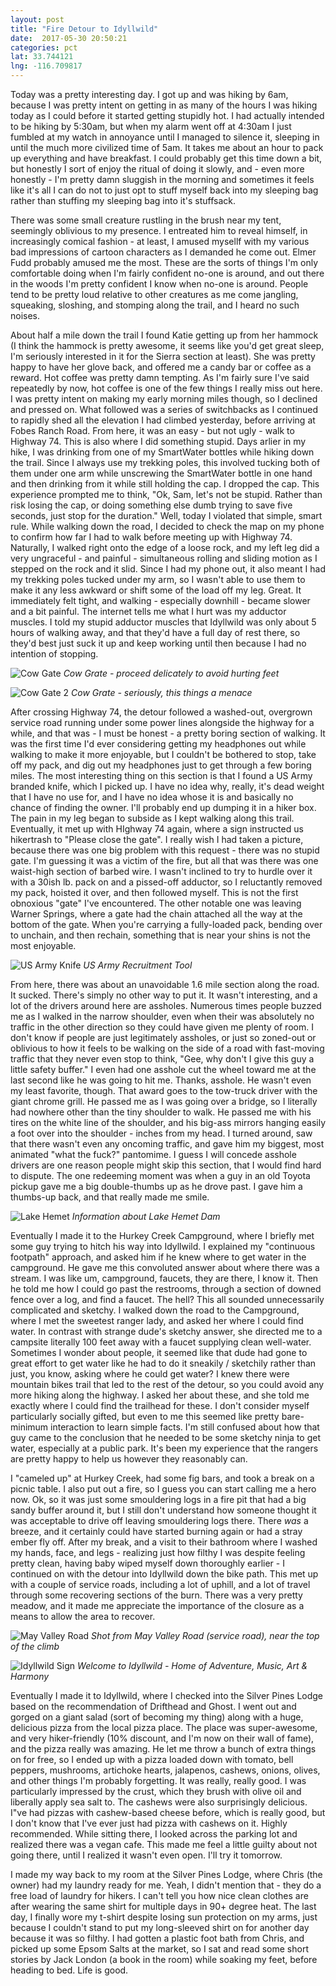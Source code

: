 ```yaml
---
layout: post
title: "Fire Detour to Idyllwild"
date:  2017-05-30 20:50:21
categories: pct
lat: 33.744121
lng: -116.709817
---
```

Today was a pretty interesting day.  I got up and was hiking by 6am, because I was pretty intent on getting in as many of the hours I was hiking today as I could before it started getting stupidly hot.  I had actually intended to be hiking by 5:30am, but when my alarm went off at 4:30am I just fumbled at my watch in annoyance until I managed to silence it, sleeping in until the much more civilized time of 5am.  It takes me about an hour to pack up everything and have breakfast.  I could probably get this time down a bit, but honestly I sort of enjoy the ritual of doing it slowly, and - even more honestly - I'm pretty damn sluggish in the morning and sometimes it feels like it's all I can do not to just opt to stuff myself back into my sleeping bag rather than stuffing my sleeping bag into it's stuffsack.

There was some small creature rustling in the brush near my tent, seemingly oblivious to my presence.  I entreated him to reveal himself, in increasingly comical fashion - at least, I amused mysellf with my various bad impressions of cartoon characters as I demanded he come out.  Elmer Fudd probably amused me the most.  These are the sorts of things I'm only comfortable doing when I'm fairly confident no-one is around, and out there in the woods I'm pretty confident I know when no-one is around.  People tend to be pretty loud relative to other creatures as me come jangling, squeaking, sloshing, and stomping along the trail, and I heard no such noises.

About half a mile down the trail I found Katie getting up from her hammock (I think the hammock is pretty awesome, it seems like you'd get great sleep, I'm seriously interested in it for the Sierra section at least).  She was pretty happy to have her glove back, and offered me a candy bar or coffee as a reward.  Hot coffee was pretty damn tempting.  As I'm fairly sure I've said repeatedly by now, hot coffee is one of the few things I really miss out here.  I was pretty intent on making my early morning miles though, so I declined and pressed on.  What followed was a series of switchbacks as I continued to rapidly shed all the elevation I had climbed yesterday, before arriving at Fobes Ranch Road.  From here, it was an easy - but not ugly - walk to Highway 74.  This is also where I did something stupid.  Days arlier in my hike, I was drinking from one of my SmartWater bottles while hiking down the trail.  Since I always use my trekking poles, this involved tucking both of them under one arm while unscrewing the SmartWater bottle in one hand and then drinking from it while still holding the cap.  I dropped the cap.  This experience prompted me to think, "Ok, Sam, let's not be stupid.  Rather than risk losing the cap, or doing something else dumb trying to save five seconds, just stop for the duration."  Well, today I violated that simple, smart rule.  While walking down the road, I decided to check the map on my phone to confirm how far I had to walk before meeting up with Highway 74.  Naturally, I walked right onto the edge of a loose rock, and my left leg did a very ungraceful - and painful - simultaneous rolling and sliding motion as I stepped on the rock and it slid.  Since I had my phone out, it also meant I had my trekking poles tucked under my arm, so I wasn't able to use them to make it any less awkward or shift some of the load off my leg.  Great.  It immediately felt tight, and walking - especially downhill - became slower and a bit painful.  The internet tells me what I hurt was my adductor muscles.  I told my stupid adductor muscles that Idyllwild was only about 5 hours of walking away, and that they'd have a full day of rest there, so they'd best just suck it up and keep working until then because I had no intention of stopping.

![Cow Gate](/assets/img/posts/0530_cowgrate.jpg)
*Cow Grate - proceed delicately to avoid hurting feet*

![Cow Gate 2](/assets/img/posts/0530_cowgrate2.jpg)
*Cow Grate - seriously, this things a menace*

After crossing Highway 74, the detour followed a washed-out, overgrown service road running under some power lines alongside the highway for a while, and that was - I must be honest - a pretty boring section of walking.  It was the first time I'd ever considering getting my headphones out while walking to  make it more enjoyable, but I couldn't be bothered to stop, take off my pack, and dig out my headphones just to get through a few boring miles.  The most interesting thing on this section is that I found a US Army branded knife, which I picked up.  I have no idea why, really, it's dead weight that I have no use for, and I have no idea whose it is and basically no chance of finding the owner.  I'll probably end up dumping it in a hiker box.  The pain in my leg began to subside as I kept walking along this trail.  Eventually, it met up with HIghway 74 again, where a sign instructed us hikertrash to "Please close the gate".  I really wish I had taken a picture, because there was one big problem with this request - there was no stupid gate.  I'm guessing it was a victim of the fire, but all that was there was one waist-high section of barbed wire.  I wasn't inclined to try to hurdle over it with a 30ish lb. pack on and a pissed-off adductor, so I reluctantly removed my pack, hoisted it over, and then followed myself.  This is not the first obnoxious "gate" I've encountered.  The other notable one was leaving Warner Springs, where a gate had the chain attached all the way at the bottom of the gate.  When you're carrying a fully-loaded pack, bending over to unchain, and then rechain, something that is near your shins is not the most enjoyable.

![US Army Knife](/assets/img/posts/0530_knife.jpg)
*US Army Recruitment Tool*

From here, there was about an unavoidable 1.6 mile section along the road.  It sucked.  There's simply no other way to put it.  It wasn't interesting, and a lot of the drivers around here are assholes.  Numerous times people buzzed me as I walked in the narrow shoulder, even when their was absolutely no traffic in the other direction so they could have given me plenty of room.  I don't know if people are just legitimately assholes, or just so zoned-out or oblivious to how it feels to be walking on the side of a road with fast-moving traffic that they never even stop to think, "Gee, why don't I give this guy a little safety buffer."  I even had one asshole cut the wheel toward me at the last second like he was going to hit me.  Thanks, asshole.  He wasn't even my least favorite, though.  That award goes to the tow-truck driver with the giant chrome grill.  He passed me as I was going over a bridge, so I literally had nowhere other than the tiny shoulder to walk.  He passed me with his tires on the white line of the shoulder, and his big-ass mirrors hanging easily a foot over into the shoulder - inches from my head.  I turned around, saw that there wasn't even any oncoming traffic, and gave him my biggest, most animated "what the fuck?" pantomime.  I guess I will concede asshole drivers are one reason people might skip this section, that I would find hard to dispute.  The one redeeming moment was when a guy in an old Toyota pickup gave me a big double-thumbs up as he drove past.  I gave him a thumbs-up back, and that really made me smile.

![Lake Hemet](/assets/img/posts/0530_lakehemet.jpg)
*Information about Lake Hemet Dam*

Eventually I made it to the Hurkey Creek Campground, where I briefly met some guy trying to hitch his way into Idyllwild.  I explained my "continuous footpath" approach, and asked him if he knew where to get water in the campground.  He gave me this convoluted answer about where there was a stream.  I was like um, campground, faucets, they are there, I know it.  Then he told me how I could go past the restrooms, through a section of downed fence over a log, and find a faucet.  The hell?  This all sounded unnecessarily complicated and sketchy.  I walked down the road to the Campground, where I met the sweetest ranger lady, and asked her where I could find water.  In contrast with strange dude's sketchy answer, she directed me to a campsite literally 100 feet away with a faucet supplying clean well-water.  Sometimes I wonder about people, it seemed like that dude had gone to great effort to get water like he had to do it sneakily / sketchily rather than just, you know, asking where he could get water?  I knew there were mountain bikes trail that led to the rest of the detour, so you could avoid any more hiking along the highway.  I asked her about these, and she told me exactly where I could find the trailhead for these.  I don't consider myself particularly socially gifted, but even to me this seemed like pretty bare-minimum interaction to learn simple facts.  I'm still confused about how that guy came to the conclusion that he needed to be some sketchy ninja to get water, especially at a public park.  It's been my experience that the rangers are pretty happy to help us however they reasonably can.

I "cameled up" at Hurkey Creek, had some fig bars, and took a break on a picnic table.  I also put out a fire, so I guess you can start calling me a hero now.  Ok, so it was just some smouldering logs in a fire pit that had a big sandy buffer around it, but I still don't understand how someone thought it was acceptable to drive off leaving smouldering logs there.  There *was* a breeze, and it certainly could have started burning again or had a stray ember fly off.  After my break, and a visit to their bathroom where I washed my hands, face, and legs - realizing just how filthy I was despite feeling pretty clean, having baby wiped myself down thoroughly earlier - I continued on with the detour into Idyllwild down the bike path.  This met up with a couple of service roads, including a lot of uphill, and a lot of travel through some recovering sections of the burn.  There was a very pretty meadow, and it made me appreciate the importance of the closure as a means to allow the area to recover.

![May Valley Road](/assets/img/posts/0530_mayvalleyrd.jpg)
*Shot from May Valley Road (service road), near the top of the climb*

![Idyllwild Sign](/assets/img/posts/0530_idyllwild.jpg)
*Welcome to Idyllwild - Home of Adventure, Music, Art & Harmony*

Eventually I made it to Idyllwild, where I checked into the Silver Pines Lodge based on the recommendation of Drifthead and Ghost.  I went out and gorged on a giant salad (sort of becoming my thing) along with a huge, delicious pizza from the local pizza place.  The place was super-awesome, and very hiker-friendly (10% discount, and I'm now on their wall of fame), and the pizza really was amazing.  He let me throw a bunch of extra things on for free, so I ended up with a pizza loaded down with tomato, bell peppers, mushrooms, artichoke hearts, jalapenos, cashews, onions, olives, and other things I'm probably forgetting.  It was really, really good.  I was particularly impressed by the crust, which they brush with olive oil and liberally apply sea salt to.  The cashews were also surprisingly delicious. I"ve had pizzas with cashew-based cheese before, which is really good, but I don't know that I've ever just had pizza with cashews on it.  Highly recommended.  While sitting there, I looked across the parking lot and realized there was a vegan cafe.  This made me feel a little guilty about not going there, until I realized it wasn't even open.  I'll try it tomorrow.

I made my way back to my room at the Silver Pines Lodge, where Chris (the owner) had my laundry ready for me.  Yeah, I didn't mention that - they do a free load of laundry for hikers.  I can't tell you how nice clean clothes are after wearing the same shirt for multiple days in 90+ degree heat.  The last day, I finally wore my t-shirt despite losing sun protection on my arms, just because I couldn't stand to put my long-sleeved shirt on for another day because it was so filthy.  I had gotten a plastic foot bath from Chris, and picked up some Epsom Salts at the market, so I sat and read some short stories by Jack London (a book in the room) while soaking my feet, before heading to bed.  Life is good.
